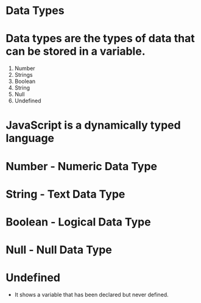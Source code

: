 # Data Types

# Data types are the types of data that can be stored in a variable.

1. Number
2. Strings
3. Boolean
4. String
5. Null
6. Undefined

# JavaScript is a dynamically typed language

# Number - Numeric Data Type

# String - Text Data Type

# Boolean - Logical Data Type

# Null - Null Data Type

# Undefined 
- It shows a variable that has been declared but never defined.

